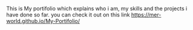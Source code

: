 This is My portifolio which explains who i am, my skills and the projects i have done so far. you can check it out on this link https://mer-world.github.io/My-Portifolio/   
